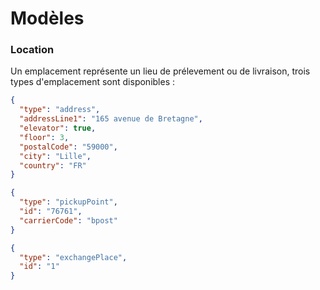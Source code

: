 # Modèles

### Location
Un emplacement représente un lieu de prélevement ou de livraison, trois types d'emplacement sont disponibles :


<!--
type: tab
title: Adresse
-->

```json
{
  "type": "address",
  "addressLine1": "165 avenue de Bretagne",
  "elevator": true,
  "floor": 3,
  "postalCode": "59000",
  "city": "Lille",
  "country": "FR"
}
```

<!--
type: tab
title: Point relais
-->
```json
{
  "type": "pickupPoint",
  "id": "76761",
  "carrierCode": "bpost"
}
```

<!--
type: tab
title: Point de prélèvement
-->

```json
{
  "type": "exchangePlace",
  "id": "1"
}
````
<!-- type: tab-end -->


